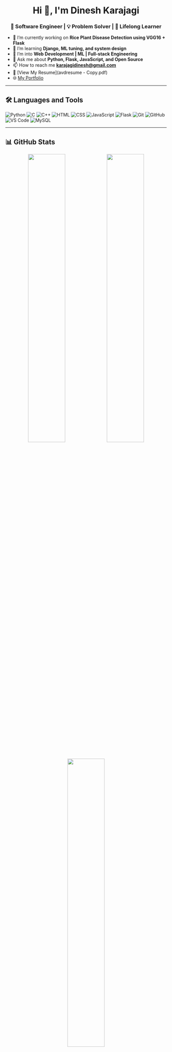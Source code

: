 <h1 align="center">Hi 👋, I'm Dinesh Karajagi</h1>
<h3 align="center">🚀 Software Engineer | 💡 Problem Solver | 🌱 Lifelong Learner</h3>

- 🔭 I’m currently working on **Rice Plant Disease Detection using VGG16 + Flask**
- 🌱 I’m learning **Django, ML tuning, and system design**
- 🧠 I’m into **Web Development | ML | Full-stack Engineering**
- 💬 Ask me about **Python, Flask, JavaScript, and Open Source**
- 📫 How to reach me **karajagidinesh@gmail.com**
- 🧳 [View My Resume](avdresume - Copy.pdf)
- 🌐 [My Portfolio](https://dineshk028.github.io/portfolio-d/)

---

## 🛠️ Languages and Tools

![Python](https://img.shields.io/badge/-Python-3776AB?style=flat&logo=python&logoColor=white)
![C](https://img.shields.io/badge/-C-00599C?style=flat&logo=c&logoColor=white)
![C++](https://img.shields.io/badge/-C++-00599C?style=flat&logo=c%2B%2B&logoColor=white)
![HTML](https://img.shields.io/badge/-HTML5-E34F26?style=flat&logo=html5&logoColor=white)
![CSS](https://img.shields.io/badge/-CSS3-1572B6?style=flat&logo=css3)
![JavaScript](https://img.shields.io/badge/-JavaScript-F7DF1E?style=flat&logo=javascript&logoColor=black)
![Flask](https://img.shields.io/badge/-Flask-000000?style=flat&logo=flask)
![Git](https://img.shields.io/badge/-Git-F05032?style=flat&logo=git&logoColor=white)
![GitHub](https://img.shields.io/badge/-GitHub-181717?style=flat&logo=github)
![VS Code](https://img.shields.io/badge/-VSCode-007ACC?style=flat&logo=visual-studio-code)
![MySQL](https://img.shields.io/badge/-MySQL-4479A1?style=flat&logo=mysql)

---

## 📊 GitHub Stats

<p align="center">
  <img src="https://github-readme-stats.vercel.app/api?username=DineshK028&show_icons=true&theme=radical" width="48%" />
  <img src="https://streak-stats.demolab.com?user=DineshK028&theme=radical" width="48%" />
</p>

<p align="center">
  <img src="https://github-readme-stats.vercel.app/api/top-langs/?username=DineshK028&layout=compact&theme=radical" width="48%" />
</p>

---

## 🔗 Connect with Me

<p align="center">
  <a href="https://www.linkedin.com/in/dinesh-karajagi-6b9a9b24b/"><img alt="LinkedIn" src="https://img.shields.io/badge/LinkedIn-blue?style=flat&logo=linkedin&logoColor=white" /></a>
  <a href="https://github.com/DineshK028"><img alt="GitHub" src="https://img.shields.io/badge/GitHub-black?style=flat&logo=github&logoColor=white" /></a>
  <a href="mailto:karajagidinesh@gmail.com"><img alt="Email" src="https://img.shields.io/badge/Gmail-red?style=flat&logo=gmail&logoColor=white" /></a>
</p>

---

⭐️ From [DineshK028](https://github.com/DineshK028)
